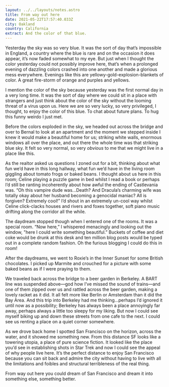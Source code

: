 ```yaml
---
layout: ../../layouts/notes.astro
title: From way out here
date: 2021-05-22T17:57:40.033Z
city: Oakland
country: California
extract: And the color of that blue.
---
```


Yesterday the sky was so very blue. It was the sort of day that’s impossible in England, a country where the blue is rare and on the occasion it does appear, it’s now faded somewhat to my eye. But just when I thought the color yesterday could not possibly improve here, that’s when a prolonged evening of dazzling colors crashed into one another and made a glorious mess everywhere. Evenings like this are yellowy-gold-explosion-blankets of color. A great fire-storm of orange and purples and yellows.

I mention the color of the sky because yesterday was the first normal day in a very long time. It was the sort of day where we could sit in a place with strangers and just think about the color of the sky without the looming threat of a virus upon us. Here we are so very lucky, so very privileged, I thought, to enjoy the color of this blue. To chat about future plans. To hug this funny weirdo I just met.

Before the colors exploded in the sky, we headed out across the bridge and over to Bernal to look at an apartment and the moment we stepped inside I knew it would make a beautiful home for us; striking white walls, enormous windows all over the place, and out there the whole time was that striking blue sky. It felt so very normal, so very _obvious_ to me that we might live in a place like this.

As the realtor asked us questions I zoned out for a bit, thinking about what fun we’d have in this long hallway, what fun we’d have in the living room giggling about tomato frogs or baked beans. I thought about us here in this room; Celine playing a puzzle game in bed whilst I read a book or perhaps I’d still be ranting incoherently about how awful the ending of Castlevania was. “Oh this vampire dude was...Death? And Dracula’s charming wife was totally okay about her husband becoming a genocidal maniac? All is forgiven? Extremely cool!” I’d shout in an extremely un-cool way whilst Celine click-clacks houses and rivers and foxes together, soft piano music drifting along the corridor all the while.

The daydream stopped though when I entered one of the rooms. It was a special room. “Now here,” I whispered menacingly and looking out the window, "here I could write something beautiful.” Buckets of coffee and diet coke would be drunk at this desk and ten million blog posts would be typed out in a complete random fashion. Oh the furious blogging I could do this in room!

After the daydreams, we went to Roxie’s in the Inner Sunset for some British chocolates. I picked up Marmite and crouched for a picture with some baked beans as if I were praying to them.

We traveled back across the bridge to a beer garden in Berkeley. A BART line was suspended above—god how I’ve missed the sound of trains—and one of them zipped over us and rattled across the beer garden, making a lovely racket as it did. It all felt more like Berlin or Amsterdam than it did the Bay Area. And this trip into Berkeley had me thinking...perhaps I’d ignored it until now as a possibility; Berkeley has always been a place annoyingly far away, perhaps always a little too sleepy for my liking. But now I could see myself biking up and down these streets from one cafe to the next. I could see us renting a place on a quiet corner somewhere.

As we drove back home I spotted San Francisco on the horizon, across the water, and it showed me something new. From this distance SF looks like a towering utopia, a place of pure science fiction. It looked like the place you’d see in establishing shots in Star Trek and now I could see the appeal of why people live here. It’s the perfect distance to enjoy San Francisco because you can sit back and admire the city without having to live with all the limitations and foibles and structural terribleness of the real thing.

From way out here you could dream of San Francisco and dream it into something else, something better.
